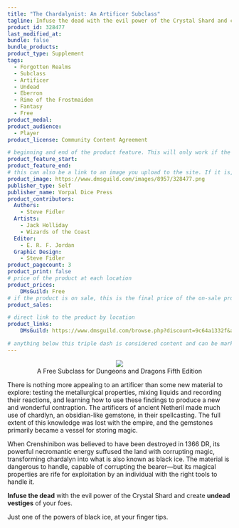 ```yaml
---
title: "The Chardalynist: An Artificer Subclass"
tagline: Infuse the dead with the evil power of the Crystal Shard and create undead vestiges of your foes.
product_id: 328477
last_modified_at:
bundle: false
bundle_products:
product_type: Supplement
tags:
  - Forgotten Realms
  - Subclass
  - Artificer
  - Undead
  - Eberron
  - Rime of the Frostmaiden
  - Fantasy
  - Free
product_medal: 
product_audience:
  - Player
product_license: Community Content Agreement

# beginning and end of the product feature. This will only work if the site is updated within several weeks of when the feature is supposed to happen. Making a new post counts as updating.
product_feature_start: 
product_feature_end: 
# this can also be a link to an image you upload to the site. If it is, it must start with a "/" or be a full link
product_image: https://www.dmsguild.com/images/8957/328477.png
publisher_type: Self
publisher_name: Vorpal Dice Press
product_contributors:
  Authors:
    - Steve Fidler
  Artists:
    - Jack Holliday
    - Wizards of the Coast
  Editor:
    - E. R. F. Jordan
  Graphic Design:
    - Steve Fidler
product_pagecount: 3
product_print: false
# price of the product at each location
product_prices:
    DMsGuild: Free
# if the product is on sale, this is the final price of the on-sale product for each location that it is on sale. The sales % will be calculated and displayed based on the difference between product_prices and product_sales
product_sales:

# direct link to the product by location
product_links:
    DMsGuild: https://www.dmsguild.com/browse.php?discount=9c64a1332f&affiliate_id=1713687

# anything below this triple dash is considered content and can be markup or html. It should be fully HTML compatible as long as your tags are formatted correctly.
---
```

<center><img src="http://i.imgur.com/i3h5q1j.png" /><br />
A Free Subclass for Dungeons and Dragons Fifth Edition</center>

There is nothing more appealing to an artificer than some new material to explore: testing the metallurgical properties, mixing liquids and recording their reactions, and learning how to use these findings to produce a new and wonderful contraption. The artificers of ancient Netheril made much use of chardlyn, an obsidian-like gemstone, in their spellcasting. The full extent of this knowledge was lost with the empire, and the gemstones primarily became a vessel for storing magic.

When Crenshinibon was believed to have been destroyed in 1366 DR, its powerful necromantic energy suffused the land with corrupting magic, transforming chardalyn into what is also known as black ice. The material is dangerous to handle, capable of corrupting the bearer—but its magical properties are rife for exploitation by an individual with the right tools to handle it.

**Infuse the dead** with the evil power of the Crystal Shard and create **undead vestiges** of your foes.

Just one of the powers of black ice, at your finger tips.